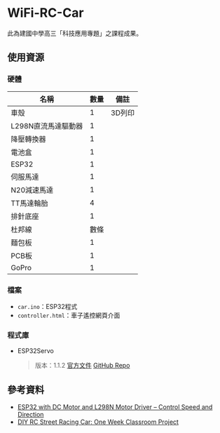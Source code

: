 # WiFi-RC-Car
此為建國中學高三「科技應用專題」之課程成果。

## 使用資源
### 硬體
| 名稱                | 數量 | 備註   |
| ------------------- | ---- | ------ |
| 車殼                | 1    | 3D列印 |
| L298N直流馬達驅動器 | 1    |        |
| 降壓轉換器          | 1    |        |
| 電池盒              | 1    |        |
| ESP32               | 1    |        |
| 伺服馬達            | 1    |        |
| N20減速馬達         | 1    |        |
| TT馬達輪胎          | 4    |        |
| 排針底座            | 1    |        |
| 杜邦線              | 數條 |        |
| 麵包板              | 1    |        |
| PCB板               | 1    |        |
| GoPro               | 1    |        |

### 檔案
* `car.ino`：ESP32程式
* `controller.html`：車子遙控網頁介面

### 程式庫
* ESP32Servo
    > 版本：1.1.2
    > [官方文件](https://madhephaestus.github.io/ESP32Servo/)
    > [GitHub Repo](https://github.com/madhephaestus/ESP32Servo)

## 參考資料
* [ESP32 with DC Motor and L298N Motor Driver – Control Speed and Direction](https://randomnerdtutorials.com/esp32-dc-motor-l298n-motor-driver-control-speed-direction/)
* [DIY RC Street Racing Car: One Week Classroom Project](https://www.thingiverse.com/thing:2653508)